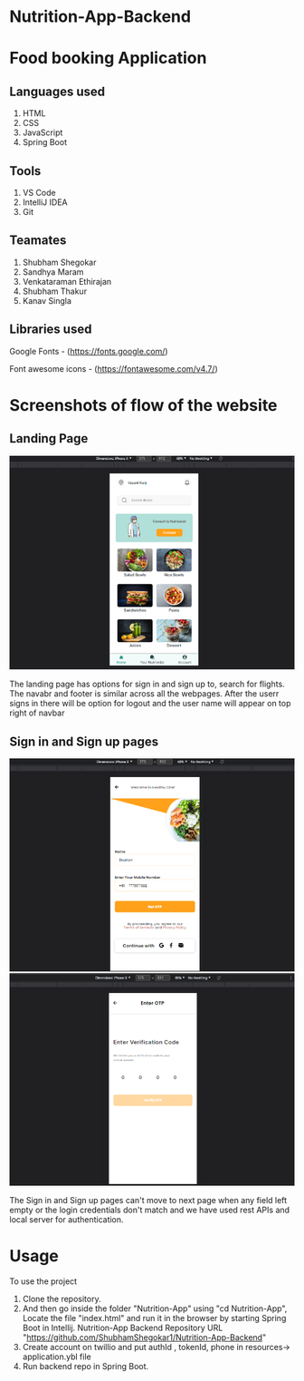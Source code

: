 # Nutrition-App-Backend
# Food booking Application

## Languages used

1. HTML
2. CSS
3. JavaScript
4. Spring Boot


## Tools

1. VS Code
2. IntelliJ IDEA
3. Git

## Teamates

1. Shubham Shegokar
2. Sandhya Maram
3. Venkataraman Ethirajan
4. Shubham Thakur
5. Kanav Singla

## Libraries used 

Google Fonts - (https://fonts.google.com/)

Font awesome icons - (https://fontawesome.com/v4.7/)

# Screenshots of flow of the website

## Landing Page
![Editing expedia-clone_README md at main · MukulHowale_expedia-clone - Google Chrome 10_3_2021 7_40_03 PM](https://raw.githubusercontent.com/ShubhamShegokar1/Nutrition-App/main/screenshots/landing%20page11.png)

  The landing page has options for sign in and sign up to, search for flights. The navabr and footer is similar across all the webpages. After the userr signs in there will be option for logout and the user name will appear on top right of navbar

## Sign in and Sign up pages
![Editing expedia-clone_README md at main · MukulHowale_expedia-clone - Google Chrome 10_3_2021 7_40_14 PM](https://raw.githubusercontent.com/ShubhamShegokar1/Nutrition-App/main/screenshots/Registration1.png)
![Editing expedia-clone_README md at main · MukulHowale_expedia-clone - Google Chrome 10_3_2021 7_40_25 PM](https://raw.githubusercontent.com/ShubhamShegokar1/Nutrition-App/main/screenshots/OTP11.png)

  The Sign in and Sign up pages can't move to next page when any field left empty or the login credentials don't match and we have used rest APIs and local server for authentication.
  


# Usage

To use the project 
1. Clone the repository.
2. And then go inside the folder "Nutrition-App" using "cd Nutrition-App", Locate the file "index.html" and run it in the browser by starting Spring Boot in Intellij. Nutrition-App Backend Repository URL "https://github.com/ShubhamShegokar1/Nutrition-App-Backend"
3. Create account on twillio and put authId , tokenId, phone in resources-> application.ybl file
4. Run backend repo in Spring Boot. 
